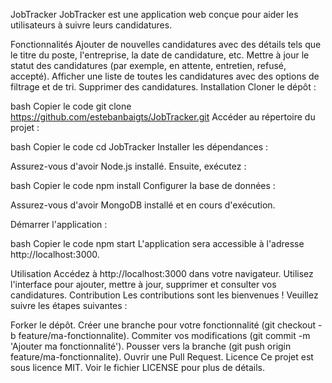 JobTracker
JobTracker est une application web conçue pour aider les utilisateurs à suivre leurs candidatures.

Fonctionnalités
Ajouter de nouvelles candidatures avec des détails tels que le titre du poste, l'entreprise, la date de candidature, etc.
Mettre à jour le statut des candidatures (par exemple, en attente, entretien, refusé, accepté).
Afficher une liste de toutes les candidatures avec des options de filtrage et de tri.
Supprimer des candidatures.
Installation
Cloner le dépôt :

bash
Copier le code
git clone https://github.com/estebanbaigts/JobTracker.git
Accéder au répertoire du projet :

bash
Copier le code
cd JobTracker
Installer les dépendances :

Assurez-vous d'avoir Node.js installé. Ensuite, exécutez :

bash
Copier le code
npm install
Configurer la base de données :

Assurez-vous d'avoir MongoDB installé et en cours d'exécution.

Démarrer l'application :

bash
Copier le code
npm start
L'application sera accessible à l'adresse http://localhost:3000.

Utilisation
Accédez à http://localhost:3000 dans votre navigateur.
Utilisez l'interface pour ajouter, mettre à jour, supprimer et consulter vos candidatures.
Contribution
Les contributions sont les bienvenues ! Veuillez suivre les étapes suivantes :

Forker le dépôt.
Créer une branche pour votre fonctionnalité (git checkout -b feature/ma-fonctionnalite).
Commiter vos modifications (git commit -m 'Ajouter ma fonctionnalité').
Pousser vers la branche (git push origin feature/ma-fonctionnalite).
Ouvrir une Pull Request.
Licence
Ce projet est sous licence MIT. Voir le fichier LICENSE pour plus de détails.
